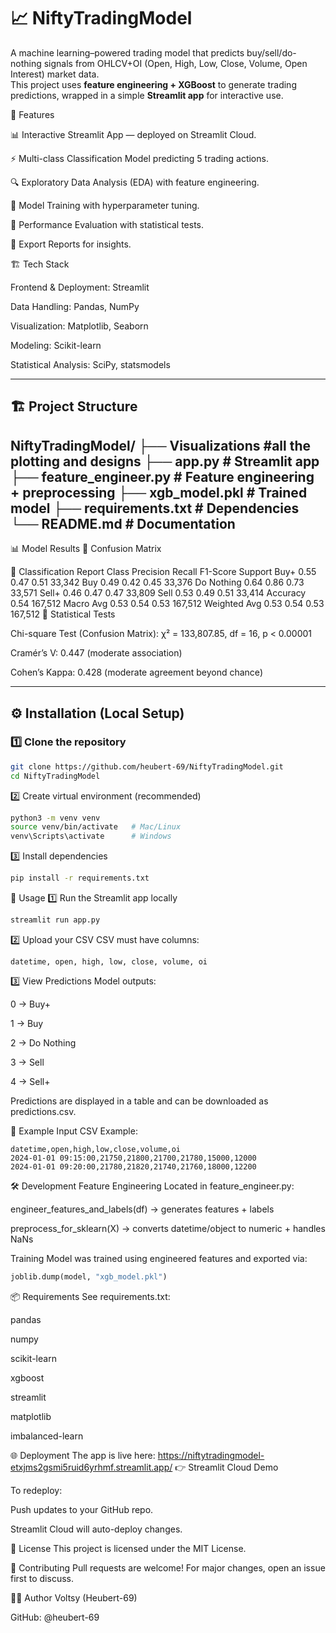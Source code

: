 # 📈 NiftyTradingModel  

A machine learning–powered trading model that predicts buy/sell/do-nothing signals from OHLCV+OI (Open, High, Low, Close, Volume, Open Interest) market data.  
This project uses **feature engineering + XGBoost** to generate trading predictions, wrapped in a simple **Streamlit app** for interactive use.  

🚀 Features

📊 Interactive Streamlit App — deployed on Streamlit Cloud.

⚡ Multi-class Classification Model predicting 5 trading actions.

🔍 Exploratory Data Analysis (EDA) with feature engineering.

🧠 Model Training with hyperparameter tuning.

🧪 Performance Evaluation with statistical tests.

📑 Export Reports for insights.

🏗️ Tech Stack

Frontend & Deployment: Streamlit

Data Handling: Pandas, NumPy

Visualization: Matplotlib, Seaborn

Modeling: Scikit-learn

Statistical Analysis: SciPy, statsmodels


--- 

## 🏗️ Project Structure
NiftyTradingModel/
├── Visualizations #all the plotting and designs
├── app.py # Streamlit app
├── feature_engineer.py # Feature engineering + preprocessing
├── xgb_model.pkl # Trained model
├── requirements.txt # Dependencies
└── README.md # Documentation
---
📊 Model Results
🔹 Confusion Matrix

🔹 Classification Report
Class	Precision	Recall	F1-Score	Support
Buy+	0.55	0.47	0.51	33,342
Buy	0.49	0.42	0.45	33,376
Do Nothing	0.64	0.86	0.73	33,571
Sell+	0.46	0.47	0.47	33,809
Sell	0.53	0.49	0.51	33,414
Accuracy			0.54	167,512
Macro Avg	0.53	0.54	0.53	167,512
Weighted Avg	0.53	0.54	0.53	167,512
🔹 Statistical Tests

Chi-square Test (Confusion Matrix): χ² = 133,807.85, df = 16, p < 0.00001

Cramér’s V: 0.447 (moderate association)

Cohen’s Kappa: 0.428 (moderate agreement beyond chance)

---

## ⚙️ Installation (Local Setup)  

### 1️⃣ Clone the repository  
```bash
git clone https://github.com/heubert-69/NiftyTradingModel.git
cd NiftyTradingModel
```
2️⃣ Create virtual environment (recommended)
```bash
python3 -m venv venv
source venv/bin/activate   # Mac/Linux
venv\Scripts\activate      # Windows
```
3️⃣ Install dependencies
```bash
pip install -r requirements.txt
```
🚀 Usage
1️⃣ Run the Streamlit app locally
```bash
streamlit run app.py
```
2️⃣ Upload your CSV
CSV must have columns:

```arduino
datetime, open, high, low, close, volume, oi
```
3️⃣ View Predictions
Model outputs:

0 → Buy+

1 → Buy

2 → Do Nothing

3 → Sell

4 → Sell+

Predictions are displayed in a table and can be downloaded as predictions.csv.

📂 Example Input
CSV Example:

```csv
datetime,open,high,low,close,volume,oi
2024-01-01 09:15:00,21750,21800,21700,21780,15000,12000
2024-01-01 09:20:00,21780,21820,21740,21760,18000,12200
```
🛠️ Development
Feature Engineering
Located in feature_engineer.py:

engineer_features_and_labels(df) → generates features + labels

preprocess_for_sklearn(X) → converts datetime/object to numeric + handles NaNs

Training
Model was trained using engineered features and exported via:

```python
joblib.dump(model, "xgb_model.pkl")
```

📦 Requirements
See requirements.txt:

pandas

numpy

scikit-learn

xgboost

streamlit

matplotlib

imbalanced-learn

🌐 Deployment
The app is live here: https://niftytradingmodel-etxjms2gsmi5ruid6yrhmf.streamlit.app/
👉 Streamlit Cloud Demo

To redeploy:

Push updates to your GitHub repo.

Streamlit Cloud will auto-deploy changes.

📜 License
This project is licensed under the MIT License.

🤝 Contributing
Pull requests are welcome! For major changes, open an issue first to discuss.

👨‍💻 Author
Voltsy (Heubert-69)

GitHub: @heubert-69


